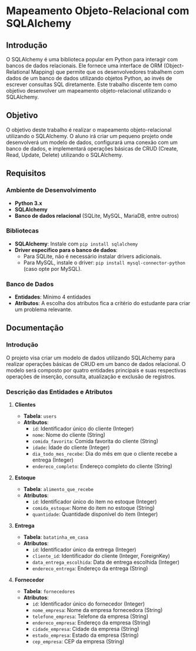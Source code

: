 # Mapeamento Objeto-Relacional com SQLAlchemy

## Introdução

O SQLAlchemy é uma biblioteca popular em Python para interagir com bancos de dados relacionais. Ele fornece uma interface de ORM (Object-Relational Mapping) que permite que os desenvolvedores trabalhem com dados de um banco de dados utilizando objetos Python, ao invés de escrever consultas SQL diretamente. Este trabalho discente tem como objetivo desenvolver um mapeamento objeto-relacional utilizando o SQLAlchemy.

## Objetivo

O objetivo deste trabalho é realizar o mapeamento objeto-relacional utilizando o SQLAlchemy. O aluno irá criar um pequeno projeto onde desenvolverá um modelo de dados, configurará uma conexão com um banco de dados, e implementará operações básicas de CRUD (Create, Read, Update, Delete) utilizando o SQLAlchemy.

## Requisitos

### Ambiente de Desenvolvimento

- **Python 3.x**
- **SQLAlchemy**
- **Banco de dados relacional** (SQLite, MySQL, MariaDB, entre outros)

### Bibliotecas

- **SQLAlchemy**: Instale com `pip install sqlalchemy`
- **Driver específico para o banco de dados**:
  - Para SQLite, não é necessário instalar drivers adicionais.
  - Para MySQL, instale o driver: `pip install mysql-connector-python` (caso opte por MySQL).

### Banco de Dados

- **Entidades**: Mínimo 4 entidades
- **Atributos**: A escolha dos atributos fica a critério do estudante para criar um problema relevante.

## Documentação

### Introdução

O projeto visa criar um modelo de dados utilizando SQLAlchemy para realizar operações básicas de CRUD em um banco de dados relacional. O modelo será composto por quatro entidades principais e suas respectivas operações de inserção, consulta, atualização e exclusão de registros.

### Descrição das Entidades e Atributos

1. **Clientes**
   - **Tabela**: `users`
   - **Atributos**:
     - `id`: Identificador único do cliente (Integer)
     - `nome`: Nome do cliente (String)
     - `comida_favorita`: Comida favorita do cliente (String)
     - `idade`: Idade do cliente (Integer)
     - `dia_todo_mes_recebe`: Dia do mês em que o cliente recebe a entrega (Integer)
     - `endereco_completo`: Endereço completo do cliente (String)

2. **Estoque**
   - **Tabela**: `alimento_que_recebe`
   - **Atributos**:
     - `id`: Identificador único do item no estoque (Integer)
     - `comida_estoque`: Nome do item no estoque (String)
     - `quantidade`: Quantidade disponível do item (Integer)

3. **Entrega**
   - **Tabela**: `batatinha_em_casa`
   - **Atributos**:
     - `id`: Identificador único da entrega (Integer)
     - `cliente_id`: Identificador do cliente (Integer, ForeignKey)
     - `data_entrega_escolhida`: Data de entrega escolhida (Integer)
     - `endereco_entrega`: Endereço da entrega (String)

4. **Fornecedor**
   - **Tabela**: `fornecedores`
   - **Atributos**:
     - `id`: Identificador único do fornecedor (Integer)
     - `nome_empresa`: Nome da empresa fornecedora (String)
     - `telefone_empresa`: Telefone da empresa (String)
     - `endereco_empresa`: Endereço da empresa (String)
     - `cidade_empresa`: Cidade da empresa (String)
     - `estado_empresa`: Estado da empresa (String)
     - `cep_empresa`: CEP da empresa (String)

